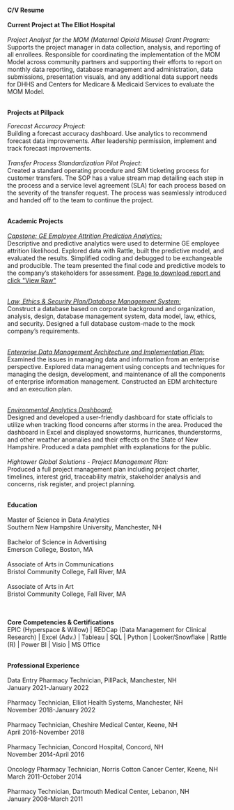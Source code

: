 <b>C/V Resume</b><br><br>
<b>Current Project at The Elliot Hospital</B><br><br>
<i>Project Analyst for the MOM (Maternal Opioid Misuse) Grant Program:</i><br>
Supports the project manager in data collection, analysis, and reporting of all enrollees. Responsible for coordinating the implementation of the MOM Model across community partners and supporting their efforts to report on monthly data reporting, database management and administration, data submissions, presentation visuals, and any additional data support needs for DHHS and Centers for Medicare & Medicaid Services to evaluate the MOM Model.<br><br>

<b>Projects at Pillpack</b><br><be>

<I>Forecast Accuracy Project:</i><br>
Building a forecast accuracy dashboard. Use analytics to recommend forecast data improvements. After leadership permission, implement and track forecast improvements.<br><br>
<i>Transfer Process Standardization Pilot Project:</I><br>
Created a standard operating procedure and SIM ticketing process for customer transfers. The SOP has a value stream map detailing each step in the process and a service level agreement (SLA) for each process based on the severity of the transfer request. The process was seamlessly introduced and handed off to the team to continue the project.<br><br>

<b>Academic Projects</b><br><br>
<I><a href="https://youtu.be/OBY_BuBRvs">Capstone: GE Employee Attrition Prediction Analytics:</i><br></a>
Descriptive and predictive analytics were used to determine GE employee attrition likelihood. Explored data with Rattle, built the predictive model, and evaluated the results. Simplified coding and debugged to be exchangeable and producible. The team presented the final code and predictive models to the company’s stakeholders for assessment.<be>
<a href="https://github.com/bevvalentine/Capstone-GE-Employee-Attrition-Prediction-Analytics/blob/e1275a9f1881ea544c6118288d041f3527e77937/DAT-690%209-3%20Capstone%20Component%20Three%20%20-%20Gagnon.docx">Page to download report and click "View Raw"</a><br><br>

<I><a href="https://github.com/bevvalentine/Database_Management">Law, Ethics & Security Plan/Database Management System:</a></i><br>
Construct a database based on corporate background and organization, analysis, design, database management system, data model, law, ethics, and security. Designed a full database custom-made to the mock company’s requirements.<br><br>

<I><a href="https://github.com/bevvalentine/EDM">Enterprise Data Management Architecture and Implementation Plan:</a></I><br>
Examined the issues in managing data and information from an enterprise perspective. Explored data management using concepts and techniques for managing the design, development, and maintenance of all the components of enterprise information management. Constructed an EDM architecture and an execution plan.<br><br>

<I><a href="https://github.com/bevvalentine/Environmental-Analytics-Dashboard">Environmental Analytics Dashboard:</a></i><br>
Designed and developed a user-friendly dashboard for state officials to utilize when tracking flood concerns after storms in the area. Produced the dashboard in Excel and displayed snowstorms, hurricanes, thunderstorms, and other weather anomalies and their effects on the State of New Hampshire. Produced a data pamphlet with explanations for the public.<br><br>
<I>Hightower Global Solutions - Project Management Plan:</i><br>
Produced a full project management plan including project charter, timelines, interest grid, traceability matrix, stakeholder analysis and concerns, risk register, and project planning.<br><br>

<b>Education</b><br><br>
Master of Science in Data Analytics<br> Southern New Hampshire University, Manchester, NH<br><br>
Bachelor of Science in Advertising<br> Emerson College, Boston, MA<br><br>
Associate of Arts in Communications<br> Bristol Community College, Fall River, MA<br><br>
Associate of Arts in Art<br> Bristol Community College, Fall River, MA<br><br><br>

<b>Core Competencies & Certifications</b><br>
EPIC (Hyperspace & Willow) | REDCap (Data Management for Clinical Research) | Excel (Adv.) | Tableau | SQL | Python | Looker/Snowflake | Rattle (R) | Power BI | Visio | MS Office<br><br>

<b>Professional Experience</b><br><br>
Data Entry Pharmacy Technician, PillPack, Manchester, NH<br>January 2021-January 2022<br><br>
Pharmacy Technician, Elliot Health Systems, Manchester, NH<br> November 2018-January 2022<br><br>
Pharmacy Technician, Cheshire Medical Center, Keene, NH<br> April 2016-November 2018<br><br>
Pharmacy Technician, Concord Hospital, Concord, NH<br> November 2014-April 2016<br><br>
Oncology Pharmacy Technician, Norris Cotton Cancer Center, Keene, NH<br> March 2011-October 2014<br><br>
Pharmacy Technician, Dartmouth Medical Center, Lebanon, NH<br> January 2008-March 2011<br><br><br>


